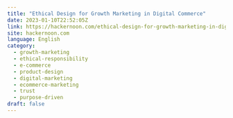 ```yaml
---
title: "Ethical Design for Growth Marketing in Digital Commerce"
date: 2023-01-10T22:52:05Z
link: https://hackernoon.com/ethical-design-for-growth-marketing-in-digital-commerce?source=rss&utm_medium=RSS&utm_source=news.12bit.vn
site: hackernoon.com
language: English
category:
  - growth-marketing
  - ethical-responsibility
  - e-commerce
  - product-design
  - digital-marketing
  - ecommerce-marketing
  - trust
  - purpose-driven
draft: false
---
```

